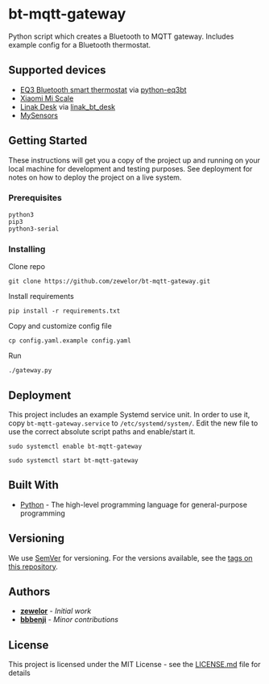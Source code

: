 # bt-mqtt-gateway

Python script which creates a Bluetooth to MQTT gateway. Includes example config for a Bluetooth thermostat.

## Supported devices

* [EQ3 Bluetooth smart thermostat](http://www.eq-3.com/products/eqiva/bluetooth-smart-radiator-thermostat.html) via [python-eq3bt](https://github.com/rytilahti/python-eq3bt)
* [Xiaomi Mi Scale](http://www.mi.com/en/scale/)
* [Linak Desk](https://www.linak.com/business-areas/desks/office-desks/) via [linak_bt_desk](https://github.com/zewelor/linak_bt_desk)
* [MySensors](https://www.mysensors.org/)

## Getting Started

These instructions will get you a copy of the project up and running on your local machine for development and testing purposes. See deployment for notes on how to deploy the project on a live system.

### Prerequisites

```
python3
pip3
python3-serial
```

### Installing

Clone repo

```
git clone https://github.com/zewelor/bt-mqtt-gateway.git
```

Install requirements

```
pip install -r requirements.txt
```

Copy and customize config file

```
cp config.yaml.example config.yaml
```

Run

```
./gateway.py
```

## Deployment

This project includes an example Systemd service unit. In order to use it, copy `bt-mqtt-gateway.service` to `/etc/systemd/system/`. Edit the new file to use the correct absolute script paths and enable/start it.

```
sudo systemctl enable bt-mqtt-gateway
```

```
sudo systemctl start bt-mqtt-gateway
```

## Built With

* [Python](https://www.python.org/) - The high-level programming language for general-purpose programming


## Versioning

We use [SemVer](http://semver.org/) for versioning. For the versions available, see the [tags on this repository](https://github.com/your/project/tags). 

## Authors

* [**zewelor**](https://github.com/zewelor) - *Initial work*
* [**bbbenji**](https://github.com/bbbenji) - *Minor contributions*


## License

This project is licensed under the MIT License - see the [LICENSE.md](LICENSE.md) file for details
